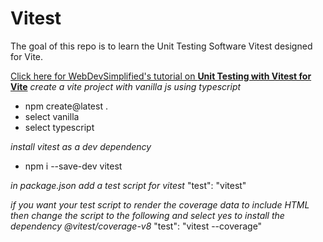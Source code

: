 # Vitest
The goal of this repo is to learn the Unit Testing Software Vitest designed for Vite.

<a target="_blank" href="https://www.youtube.com/watch?v=7f-71kYhK00&t=339s&ab_channel=WebDevSimplified">Click here for WebDevSimplified's tutorial on **Unit Testing with Vitest for Vite**</a>
*create a vite project with vanilla js using typescript*
 - npm create@latest .
 - select vanilla
 - select typescript

*install vitest as a dev dependency*
 - npm i --save-dev vitest

*in package.json add a test script for vitest*
"test": "vitest"

*if you want your test script to render the coverage data to include HTML then change the script to the following and select yes to install the dependency @vitest/coverage-v8*
 "test": "vitest --coverage"